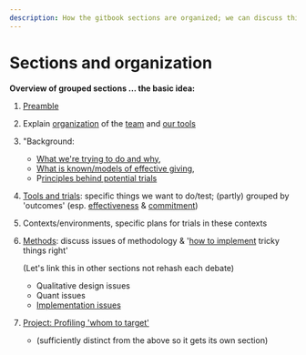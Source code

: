 ```yaml
---
description: How the gitbook sections are organized; we can discuss this
---
```


# Sections and organization

**Overview of grouped sections ... the basic idea:**

1. [Preamble](../)
2. Explain [organization](sections-and-organization.md) of the [team](our-team-and-resources/) and [our tools ](https://github.com/daaronr/effective_giving_market_testing/tree/76fd750340efe8794ed505cc87e8e0905ddeb98e/organization-and-overview/how-this-gitbook-works/README.md)
3. "Background:
   * [What we're trying to do and why](../background/the-challenge-how-little-we-know-about-drivers-of-effective-ineffective-giving.md),
   * [What is known/models of effective giving](../background/models-theories-psychological-norms.md), 
   * P[rinciples behind potential trials](../background/tools-interventions-principles.md)
4. [Tools and trials](../proposed-tools-for-motivating-effective-giving/tools-and-trials-overview.md): specific things we want to do/test; (partly) grouped by 'outcomes' (esp. [effectiveness](../proposed-tools-for-motivating-effective-giving/oc-effective-donation-consider-effectiveness/) & [commitment](../proposed-tools-for-motivating-effective-giving/moral-duty-of-well-off/))
5. Contexts/environments, specific plans for trials in these contexts
6.  [Methods](broken-reference): discuss issues of methodology & '[how to implement](https://github.com/daaronr/effective_giving_market_testing/tree/76fd750340efe8794ed505cc87e8e0905ddeb98e/contexts-and-environments-for-testing/implementation-and-collecting-data-issues/README.md) tricky things right' 

    (Let's link this in other sections not rehash each debate)

    * Qualitative design issues
    * Quant issues
    * [Implementation issues](../methodological-discussion/implementation-and-collecting-data-issues/)
7. [Project: Profiling 'whom to target' ](../profiling-and-segmentation/profiling-discussion.md)
   * (sufficiently distinct from the above so it gets its own section) 
